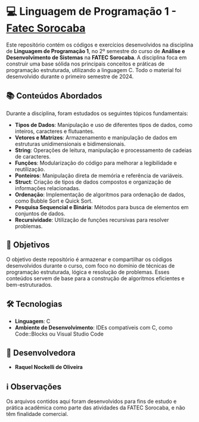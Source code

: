 # 💻 Linguagem de Programação 1 - [Fatec Sorocaba](https://www.fatecsorocaba.edu.br/)

Este repositório contém os códigos e exercícios desenvolvidos na disciplina de **Linguagem de Programação 1**, no 2º semestre do curso de **Análise e Desenvolvimento de Sistemas** na **FATEC Sorocaba**. A disciplina foca em construir uma base sólida nos principais conceitos e práticas de programação estruturada, utilizando a linguagem C. Todo o material foi desenvolvido durante o primeiro semestre de 2024.

## 📚 Conteúdos Abordados
Durante a disciplina, foram estudados os seguintes tópicos fundamentais:
- **Tipos de Dados**: Manipulação e uso de diferentes tipos de dados, como inteiros, caracteres e flutuantes.
- **Vetores e Matrizes**: Armazenamento e manipulação de dados em estruturas unidimensionais e bidimensionais.
- **String**: Operações de leitura, manipulação e processamento de cadeias de caracteres.
- **Funções**: Modularização do código para melhorar a legibilidade e reutilização.
- **Ponteiros**: Manipulação direta de memória e referência de variáveis.
- **Struct**: Criação de tipos de dados compostos e organização de informações relacionadas.
- **Ordenação**: Implementação de algoritmos para ordenação de dados, como Bubble Sort e Quick Sort.
- **Pesquisa Sequencial e Binária**: Métodos para busca de elementos em conjuntos de dados.
- **Recursividade**: Utilização de funções recursivas para resolver problemas.

## 🎯 Objetivos
O objetivo deste repositório é armazenar e compartilhar os códigos desenvolvidos durante o curso, com foco no domínio de técnicas de programação estruturada, lógica e resolução de problemas. Esses conteúdos servem de base para a construção de algoritmos eficientes e bem-estruturados.

## 🛠️ Tecnologias
- **Linguagem**: C
- **Ambiente de Desenvolvimento**: IDEs compatíveis com C, como Code::Blocks ou Visual Studio Code

## 👤 Desenvolvedora
- **Raquel Nockelli de Oliveira**

## ℹ️ Observações
Os arquivos contidos aqui foram desenvolvidos para fins de estudo e prática acadêmica como parte das atividades da FATEC Sorocaba, e não têm finalidade comercial.
